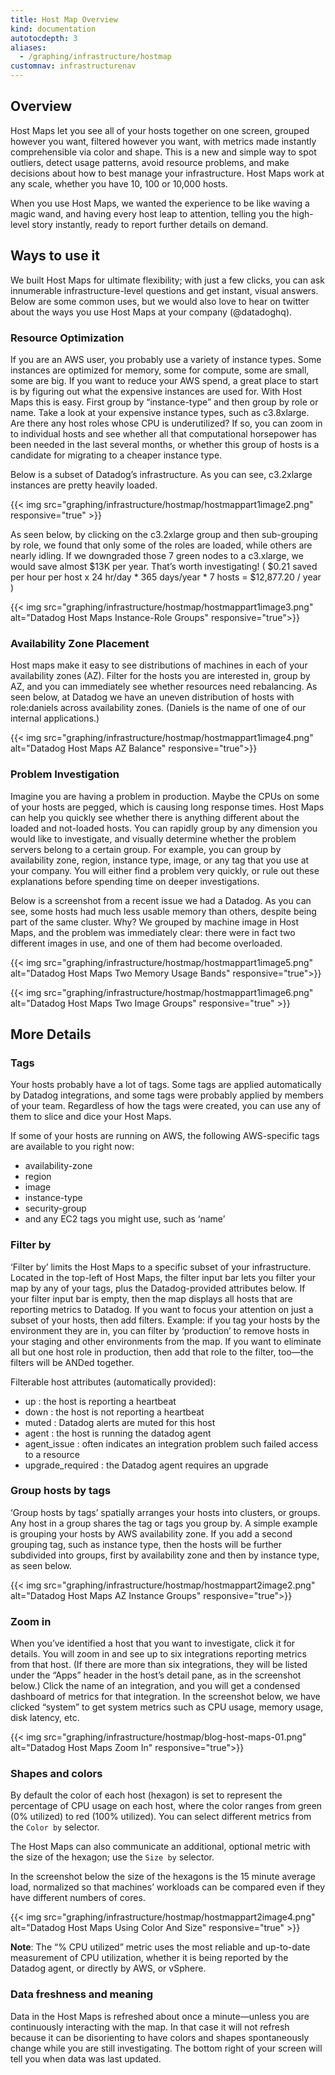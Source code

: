 ```yaml
---
title: Host Map Overview
kind: documentation
autotocdepth: 3
aliases:
  - /graphing/infrastructure/hostmap
customnav: infrastructurenav
---
```

## Overview

Host Maps let you see all of your hosts together on one screen, grouped however you want, filtered however you want, with metrics made instantly comprehensible via color and shape. This is a new and simple way to spot outliers, detect usage patterns, avoid resource problems, and make decisions about how to best manage your infrastructure. Host Maps work at any scale, whether you have 10, 100 or 10,000 hosts.

When you use Host Maps, we wanted the experience to be like waving a magic wand, and having every host leap to attention, telling you the high-level story instantly, ready to report further details on demand.

## Ways to use it

We built Host Maps for ultimate flexibility; with just a few clicks, you can ask innumerable infrastructure-level questions and get instant, visual answers. Below are some common uses, but we would also love to hear on twitter about the ways you use Host Maps at your company (@datadoghq).

### Resource Optimization

If you are an AWS user, you probably use a variety of instance types. Some instances are optimized for memory, some for compute, some are small, some are big. If you want to reduce your AWS spend, a great place to start is by figuring out what the expensive instances are used for. With Host Maps this is easy. First group by “instance-type” and then group by role or name. Take a look at your expensive instance types, such as c3.8xlarge. Are there any host roles whose CPU is underutilized? If so, you can zoom in to individual hosts and see whether all that computational horsepower has been needed in the last several months, or whether this group of hosts is a candidate for migrating to a cheaper instance type.

Below is a subset of Datadog’s infrastructure. As you can see, c3.2xlarge instances are pretty heavily loaded.

{{< img src="graphing/infrastructure/hostmap/hostmappart1image2.png" responsive="true" >}}

As seen below, by clicking on the c3.2xlarge group and then sub-grouping by role, we found that only some of the roles are loaded, while others are nearly idling. If we downgraded those 7 green nodes to a c3.xlarge, we would save almost $13K per year. That’s worth investigating! ( $0.21 saved per hour per host x 24 hr/day * 365 days/year * 7 hosts = $12,877.20 / year )

{{< img src="graphing/infrastructure/hostmap/hostmappart1image3.png" alt="Datadog Host Maps Instance-Role Groups" responsive="true">}}

### Availability Zone Placement

Host maps make it easy to see distributions of machines in each of your availability zones (AZ). Filter for the hosts you are interested in, group by AZ, and you can immediately see whether resources need rebalancing. As seen below, at Datadog we have an uneven distribution of hosts with role:daniels across availability zones. (Daniels is the name of one of our internal applications.)


{{< img src="graphing/infrastructure/hostmap/hostmappart1image4.png" alt="Datadog Host Maps AZ Balance" responsive="true">}}

### Problem Investigation

Imagine you are having a problem in production. Maybe the CPUs on some of your hosts are pegged, which is causing long response times. Host Maps can help you quickly see whether there is anything different about the loaded and not-loaded hosts. You can rapidly group by any dimension you would like to investigate, and visually determine whether the problem servers belong to a certain group. For example, you can group by availability zone, region, instance type, image, or any tag that you use at your company. You will either find a problem very quickly, or rule out these explanations before spending time on deeper investigations.

Below is a screenshot from a recent issue we had a Datadog. As you can see, some hosts had much less usable memory than others, despite being part of the same cluster. Why? We grouped by machine image in Host Maps, and the problem was immediately clear: there were in fact two different images in use, and one of them had become overloaded.


{{< img src="graphing/infrastructure/hostmap/hostmappart1image5.png" alt="Datadog Host Maps Two Memory Usage Bands" responsive="true">}}

{{< img src="graphing/infrastructure/hostmap/hostmappart1image6.png" alt="Datadog Host Maps Two Image Groups" responsive="true" >}}

## More Details

### Tags

Your hosts probably have a lot of tags. Some tags are applied automatically by Datadog integrations, and some tags were probably applied by members of your team. Regardless of how the tags were created, you can use any of them to slice and dice your Host Maps.

If some of your hosts are running on AWS, the following AWS-specific tags are available to you right now:

* availability-zone
* region
* image
* instance-type
* security-group
* and any EC2 tags you might use, such as ‘name’

### Filter by

‘Filter by’ limits the Host Maps to a specific subset of your infrastructure. Located in the top-left of Host Maps, the filter input bar lets you filter your map by any of your tags, plus the Datadog-provided attributes below. If your filter input bar is empty, then the map displays all hosts that are reporting metrics to Datadog. If you want to focus your attention on just a subset of your hosts, then add filters. Example: if you tag your hosts by the environment they are in, you can filter by ‘production’ to remove hosts in your staging and other environments from the map. If you want to eliminate all but one host role in production, then add that role to the filter, too—the filters will be ANDed together.

Filterable host attributes (automatically provided):

* up : the host is reporting a heartbeat
* down : the host is not reporting a heartbeat
* muted : Datadog alerts are muted for this host
* agent : the host is running the datadog agent
* agent_issue : often indicates an integration problem such failed access to a resource
* upgrade_required : the Datadog agent requires an upgrade

### Group hosts by tags

‘Group hosts by tags’ spatially arranges your hosts into clusters, or groups. Any host in a group shares the tag or tags you group by. A simple example is grouping your hosts by AWS availability zone. If you add a second grouping tag, such as instance type, then the hosts will be further subdivided into groups, first by availability zone and then by instance type, as seen below.


{{< img src="graphing/infrastructure/hostmap/hostmappart2image2.png" alt="Datadog Host Maps AZ Instance Groups" responsive="true">}}

### Zoom in

When you’ve identified a host that you want to investigate, click it for details. You will zoom in and see up to six integrations reporting metrics from that host. (If there are more than six integrations, they will be listed under the “Apps” header in the host’s detail pane, as in the screenshot below.) Click the name of an integration, and you will get a condensed dashboard of metrics for that integration. In the screenshot below, we have clicked “system” to get system metrics such as CPU usage, memory usage, disk latency, etc.


{{< img src="graphing/infrastructure/hostmap/blog-host-maps-01.png" alt="Datadog Host Maps Zoom In" responsive="true">}}

### Shapes and colors

By default the color of each host (hexagon) is set to represent the percentage of CPU usage on each host, where the color ranges from green (0% utilized) to red (100% utilized). You can select different metrics from the `Color by` selector. 

The Host Maps can also communicate an additional, optional metric with the size of the hexagon; use the `Size by` selector. 

In the screenshot below the size of the hexagons is the 15 minute average load, normalized so that machines’ workloads can be compared even if they have different numbers of cores.

{{< img src="graphing/infrastructure/hostmap/hostmappart2image4.png" alt="Datadog Host Maps Using Color And Size" responsive="true" >}}

**Note**: The “% CPU utilized” metric uses the most reliable and up-to-date measurement of CPU utilization, whether it is being reported by the Datadog agent, or directly by AWS, or vSphere.

### Data freshness and meaning

Data in the Host Maps is refreshed about once a minute—unless you are continuously interacting with the map. In that case it will not refresh because it can be disorienting to have colors and shapes spontaneously change while you are still investigating. The bottom right of your screen will tell you when data was last updated.
